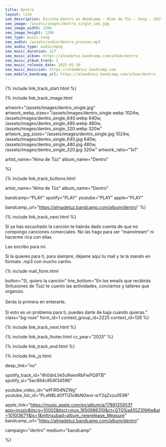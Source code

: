 ```yaml
---
title: Dentro
layout: link
seo_description: Escucha Dentro en Bandcamp - Alma de Tüz - Song - 2025
seo_image: /assets/images/dentro_single_seo.jpg
seo_image_width: 1280
seo_image_height: 1280
seo_type: music.song
seo_audio: /assets/audio/dentro_preview.mp3
seo_audio_type: audio/mpeg
seo_music_duration: 217
seo_music_album: https://almadetuz.bandcamp.com/album/dentro
seo_music_album_track: 1
seo_music_release_date: 2025-01-10
seo_music_musician: https://almadetuz.bandcamp.com
seo_mobile_bandcamp_url: https://almadetuz.bandcamp.com/album/dentro
---
```

{% include link_track_start.html %}

{% include link_track_image.html

  artwork="/assets/images/dentro_single.jpg"
  artwork_webp_sizes="/assets/images/dentro_single.webp 1024w, /assets/images/dentro_single_640.webp 640w, /assets/images/dentro_single_480.webp 480w, /assets/images/dentro_single_320.webp 320w"
  artwork_jpg_sizes="/assets/images/dentro_single.jpg 1024w, /assets/images/dentro_single_640.jpg 640w, /assets/images/dentro_single_480.jpg 480w, /assets/images/dentro_single_320.jpg 320w"
  artwork_ratio="1x1"

  artist_name="Alma de Tüz"
  album_name="Dentro"

%}

{% include link_track_buttons.html

  artist_name="Alma de Tüz"
  album_name="Dentro"

  bandcamp="PLAY"
  spotify="PLAY"
  youtube="PLAY"
  apple="PLAY"

  bandcamp_url="https://almadetuz.bandcamp.com/album/dentro"
%}

{% include link_track_next.html %}

<div class="col p-3" markdown="1">

Si ya has escuchado la canción te habrás dado cuenta de que no compongo canciones comerciales. No las hago para ser "mainstream" ni hacerme rica con ellas.

Las escribo para mí.

Si la quieres para ti, para siempre, déjame aquí tu mail y te la mando en formato .mp3 con mucho cariño.

{% include mail_form.html

   button="Sí, quiero la canción"
   line_bottom="En los emails que recibirás (Infusiones de Tüz) te cuento las actividades, conciertos y talleres que organizo.<br><br>Serás la primera en enterarte.<br><br>Si esto es un problema para ti, puedes darte de baja cuando quieras."
   class="bg-rose"
   form_id=1
   context_group_id=2225
   context_id=128
%}

</div>

{% include link_track_next.html %}

{% include link_track_footer.html
  cc_year="2025"
%}

{% include link_track_end.html %}


{% include link_js.html

  deep_link="no"

  spotify_track_id="4h0dnLVe5uNwmRbFwPQ9TB"
  spotify_si="5ac884c854f34596"

  youtube_video_id="wfFiR54NZWg"
  youtube_list_id="PLeNBLdOfTIZIo8bN0wvi-wY2qZxzu0E96"

  apple_link="https://music.apple.com/es/album/a/1789125953?app=music&itscg=10002&itsct=mus_1650986310&ct=QTG5iaA1GZSNiKw&at=1010l367Y&ls=1&mttnsubad=album_newrelease_Measure"
  bandcamp_url="https://almadetuz.bandcamp.com/album/dentro"

  campaign="dentro"
  medium="bandcamp"

%}

